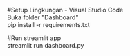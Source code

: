 #Setup Lingkungan - Visual Studio Code\
Buka folder "Dashboard"\
pip install -r requirements.txt

#Run streamlit app\
streamlit run dashboard.py
